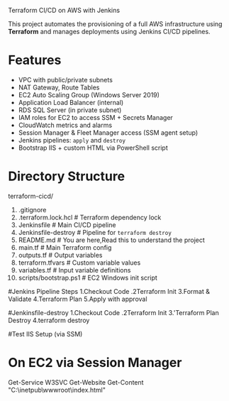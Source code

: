 Terraform CI/CD on AWS with Jenkins

This project automates the provisioning of a full AWS infrastructure using **Terraform** and manages deployments using Jenkins CI/CD pipelines.

# Features

-  VPC with public/private subnets
- NAT Gateway, Route Tables
- EC2 Auto Scaling Group (Windows Server 2019)
- Application Load Balancer (internal)
- RDS SQL Server (in private subnet)
- IAM roles for EC2 to access SSM + Secrets Manager
- CloudWatch metrics and alarms
-  Session Manager & Fleet Manager access (SSM agent setup)
-  Jenkins pipelines: `apply` and `destroy`
-  Bootstrap IIS + custom HTML via PowerShell script


# Directory Structure

terraform-cicd/
1. .gitignore
2. .terraform.lock.hcl   # Terraform dependency lock
3. Jenkinsfile           # Main CI/CD pipeline
4. Jenkinsfile-destroy   # Pipeline for `terraform destroy`
5. README.md             #  You are here,Read this to understand the project
6. main.tf               # Main Terraform config
7. outputs.tf            # Output variables
8. terraform.tfvars      # Custom variable values
9. variables.tf          # Input variable definitions
10. scripts/bootstrap.ps1   # EC2 Windows init script
 


#Jenkins Pipeline Steps
1.Checkout Code
.2Terraform Init
3.Format & Validate
4.Terraform Plan
5.Apply with approval

#Jenkinsfile-destroy
1.Checkout Code
.2Terraform Init
3.'Terraform Plan Destroy
4.terraform destroy


#Test IIS Setup (via SSM)
# On EC2 via Session Manager
Get-Service W3SVC
Get-Website
Get-Content "C:\inetpub\wwwroot\index.html"
